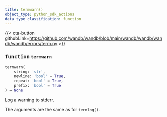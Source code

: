 ```yaml
---
title: termwarn()
object_type: python_sdk_actions
data_type_classification: function
---
```


{{< cta-button githubLink=https://github.com/wandb/wandb/blob/main/wandb/wandb/wandb/wandb/errors/term.py >}}




### <kbd>function</kbd> `termwarn`

```python
termwarn(
    string: 'str',
    newline: 'bool' = True,
    repeat: 'bool' = True,
    prefix: 'bool' = True
) → None
```

Log a warning to stderr. 

The arguments are the same as for `termlog()`. 

